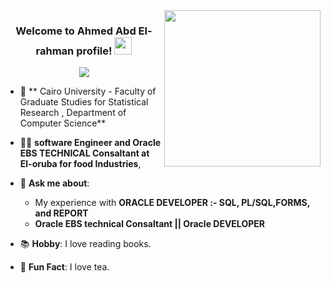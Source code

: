 
<img width="250" align="right" src="https://c.tenor.com/_DOBjnGspYAAAAAM/code-coding.gif">

<h3 align="center">
  Welcome to Ahmed Abd El-rahman profile!
  <img src="https://media.giphy.com/media/hvRJCLFzcasrR4ia7z/giphy.gif" width="28">
</h3>

<!-- Typing SVG by DenverCoder1 - https://github.com/DenverCoder1/readme-typing-svg -->
<p align="center">
  <a href="https://github.com/DenverCoder1/readme-typing-svg"><img src="https://readme-typing-svg.herokuapp.com/?lines=Oracle%20Ebs%20Technical%20Consultant&font=Fira%20Code&center=true&width=440&height=45&color=f90c7e&vCenter=true&size=24"></a>
</p> 



- 🏢 ** Cairo University - Faculty of Graduate Studies for Statistical Research , Department of Computer Science**
- 👨‍💻 **software Engineer and  Oracle EBS TECHNICAL Consaltant at El-oruba for food Industries**, 
- 💬 **Ask me about**:
  - My experience with **ORACLE DEVELOPER :- SQL, PL/SQL,FORMS, and REPORT**
  - **Oracle EBS  technical Consaltant || Oracle DEVELOPER**  

- 📚 **Hobby**: I love reading books.
- 🍵 **Fun Fact**: I love tea.

